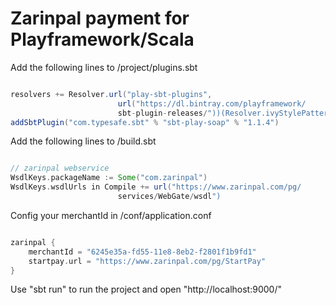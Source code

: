 # Zarinpal payment for Playframework/Scala


Add the following lines to /project/plugins.sbt

```scala

resolvers += Resolver.url("play-sbt-plugins",
                        url("https://dl.bintray.com/playframework/
                        sbt-plugin-releases/"))(Resolver.ivyStylePatterns)
addSbtPlugin("com.typesafe.sbt" % "sbt-play-soap" % "1.1.4")

```

Add the following lines to /build.sbt

```scala

// zarinpal webservice
WsdlKeys.packageName := Some("com.zarinpal")
WsdlKeys.wsdlUrls in Compile += url("https://www.zarinpal.com/pg/
                        services/WebGate/wsdl")

```

Config your merchantId in /conf/application.conf

```scala

zarinpal {
    merchantId = "6245e35a-fd55-11e8-8eb2-f2801f1b9fd1"
    startpay.url = "https://www.zarinpal.com/pg/StartPay"
}

```

Use "sbt run" to run the project and open "http://localhost:9000/"
